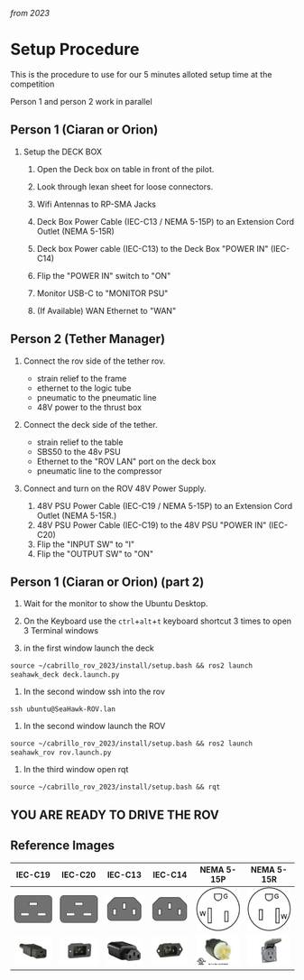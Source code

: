 *from 2023*
# Setup Procedure

This is the procedure to use for our 5 minutes alloted setup time at the competition

Person 1 and person 2 work in parallel

## Person 1 (Ciaran or Orion)

1. Setup the DECK BOX

    1. Open the Deck box on table in front of the pilot.

    1. Look through lexan sheet for loose connectors.

    1. Wifi Antennas to RP-SMA Jacks

    1. Deck Box Power Cable (IEC-C13 / NEMA 5-15P) to an Extension Cord Outlet (NEMA 5-15R)

    1. Deck box Power cable (IEC-C13) to the Deck Box "POWER IN" (IEC-C14)

    1. Flip the "POWER IN" switch to "ON"

    1. Monitor USB-C to "MONITOR PSU"

    1. (If Available) WAN Ethernet to "WAN"

## Person 2 (Tether Manager)

1. Connect the rov side of the tether rov.
    * strain relief to the frame
    * ethernet to the logic tube
    * pneumatic to the pneumatic line
    * 48V power to the thrust box

1. Connect the deck side of the tether.
    * strain relief to the table
    * SBS50 to the 48v PSU
    * Ethernet to the "ROV LAN" port on the deck box
    * pneumatic line to the compressor

1. Connect and turn on the ROV 48V Power Supply.

    1. 48V PSU Power Cable (IEC-C19 / NEMA 5-15P) to an Extension Cord Outlet (NEMA 5-15R.)
    1. 48V PSU Power Cable (IEC-C19) to the 48V PSU "POWER IN" (IEC-C20)
    1. Flip the "INPUT SW" to "I"
    1. Flip the "OUTPUT SW" to "ON"

## Person 1 (Ciaran or Orion) (part 2)

1. Wait for the monitor to show the Ubuntu Desktop.

1. On the Keyboard use the `ctrl`+`alt`+`t` keyboard shortcut 3 times to open 3 Terminal windows

1. in the first window launch the deck

```console
source ~/cabrillo_rov_2023/install/setup.bash && ros2 launch seahawk_deck deck.launch.py
```

1. In the second window ssh into the rov

```console
ssh ubuntu@SeaHawk-ROV.lan
```

1. In the second window launch the ROV

```console
source ~/cabrillo_rov_2023/install/setup.bash && ros2 launch seahawk_rov rov.launch.py
```

1. In the third window open rqt

```console
source ~/cabrillo_rov_2023/install/setup.bash && rqt
```

## YOU ARE READY TO DRIVE THE ROV

## Reference Images

| IEC-C19 | IEC-C20 | IEC-C13 | IEC-C14 | NEMA 5-15P | NEMA 5-15R |
|---------|---------|---------|---------|------------|------------|
| ![IEC-C19 diagram](img/IEC-C19.png) | ![IEC-C20 diagram](img/IEC-C19.png) | ![IEC-C13 diagram](img/IEC-C13.png) | ![IEC-C14 diagram](img/IEC-C13.png) | ![NEMA 5-15P diagram](img/NEMA_5-15P.png) | ![NEMA 5-15R diagram](img/NEMA_5-15R.png)
| ![IEC-C19 Real World](img/IEC-C19.jpg) | ![IEC-C20 Real World](img/IEC-C20.jpg) | ![IEC-C13 Real World](img/IEC-C13.jpg) | ![IEC-C14 Real World](img/IEC-C14.jpg) | ![NEMA 5-15P Real World](img/NEMA_5-15P.jpg) | ![NEMA 5-15R Real World](img/NEMA_5-15R.jpg) |
